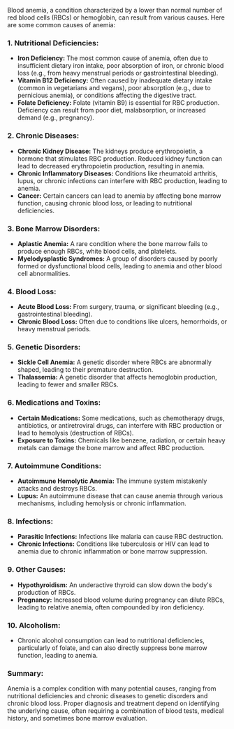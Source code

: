 Blood anemia, a condition characterized by a lower than normal number of red blood cells (RBCs) or hemoglobin, can result from various causes. Here are some common causes of anemia:

### 1. **Nutritional Deficiencies:**
   - **Iron Deficiency:** The most common cause of anemia, often due to insufficient dietary iron intake, poor absorption of iron, or chronic blood loss (e.g., from heavy menstrual periods or gastrointestinal bleeding).
   - **Vitamin B12 Deficiency:** Often caused by inadequate dietary intake (common in vegetarians and vegans), poor absorption (e.g., due to pernicious anemia), or conditions affecting the digestive tract.
   - **Folate Deficiency:** Folate (vitamin B9) is essential for RBC production. Deficiency can result from poor diet, malabsorption, or increased demand (e.g., pregnancy).

### 2. **Chronic Diseases:**
   - **Chronic Kidney Disease:** The kidneys produce erythropoietin, a hormone that stimulates RBC production. Reduced kidney function can lead to decreased erythropoietin production, resulting in anemia.
   - **Chronic Inflammatory Diseases:** Conditions like rheumatoid arthritis, lupus, or chronic infections can interfere with RBC production, leading to anemia.
   - **Cancer:** Certain cancers can lead to anemia by affecting bone marrow function, causing chronic blood loss, or leading to nutritional deficiencies.

### 3. **Bone Marrow Disorders:**
   - **Aplastic Anemia:** A rare condition where the bone marrow fails to produce enough RBCs, white blood cells, and platelets.
   - **Myelodysplastic Syndromes:** A group of disorders caused by poorly formed or dysfunctional blood cells, leading to anemia and other blood cell abnormalities.

### 4. **Blood Loss:**
   - **Acute Blood Loss:** From surgery, trauma, or significant bleeding (e.g., gastrointestinal bleeding).
   - **Chronic Blood Loss:** Often due to conditions like ulcers, hemorrhoids, or heavy menstrual periods.

### 5. **Genetic Disorders:**
   - **Sickle Cell Anemia:** A genetic disorder where RBCs are abnormally shaped, leading to their premature destruction.
   - **Thalassemia:** A genetic disorder that affects hemoglobin production, leading to fewer and smaller RBCs.

### 6. **Medications and Toxins:**
   - **Certain Medications:** Some medications, such as chemotherapy drugs, antibiotics, or antiretroviral drugs, can interfere with RBC production or lead to hemolysis (destruction of RBCs).
   - **Exposure to Toxins:** Chemicals like benzene, radiation, or certain heavy metals can damage the bone marrow and affect RBC production.

### 7. **Autoimmune Conditions:**
   - **Autoimmune Hemolytic Anemia:** The immune system mistakenly attacks and destroys RBCs.
   - **Lupus:** An autoimmune disease that can cause anemia through various mechanisms, including hemolysis or chronic inflammation.

### 8. **Infections:**
   - **Parasitic Infections:** Infections like malaria can cause RBC destruction.
   - **Chronic Infections:** Conditions like tuberculosis or HIV can lead to anemia due to chronic inflammation or bone marrow suppression.

### 9. **Other Causes:**
   - **Hypothyroidism:** An underactive thyroid can slow down the body's production of RBCs.
   - **Pregnancy:** Increased blood volume during pregnancy can dilute RBCs, leading to relative anemia, often compounded by iron deficiency.

### 10. **Alcoholism:**
   - Chronic alcohol consumption can lead to nutritional deficiencies, particularly of folate, and can also directly suppress bone marrow function, leading to anemia.

### Summary:
Anemia is a complex condition with many potential causes, ranging from nutritional deficiencies and chronic diseases to genetic disorders and chronic blood loss. Proper diagnosis and treatment depend on identifying the underlying cause, often requiring a combination of blood tests, medical history, and sometimes bone marrow evaluation.


